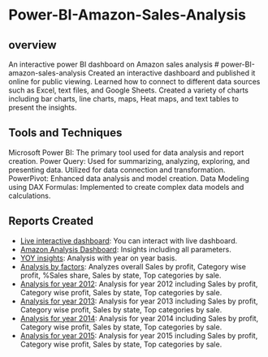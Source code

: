 # Power-BI-Amazon-Sales-Analysis

## overview
An interactive power BI dashboard on Amazon sales analysis # power-BI-amazon-sales-analysis
Created an interactive dashboard and published it online for public viewing. Learned how to connect to different data sources such as Excel, text files, and Google Sheets. Created a variety of charts including bar charts, line charts, maps, Heat maps, and text tables to present the insights. 

## Tools and Techniques
Microsoft Power BI: The primary tool used for data analysis and report creation.
Power Query: Used for summarizing, analyzing, exploring, and presenting data. Utilized for data connection and transformation.
PowerPivot: Enhanced data analysis and model creation.
Data Modeling using DAX Formulas: Implemented to create complex data models and calculations.

## Reports Created
- [Live interactive dashboard](https://1drv.ms/x/c/9b04f9bec11b32e3/ETMyP5L4TBNCjZCVoNqpF2MB1Xqhvgv8eYwPYDZao0mY2g?e=ilUECf): You can interact with live dashboard.
- [Amazon Analysis Dashboard](https://github.com/MuskanYadav09/power-BI-amazon-sales-analysis/blob/main/Amazon%20Analysis%20Dashboard.png): Insights including all parameters.
- [YOY insights](https://github.com/MuskanYadav09/power-BI-amazon-sales-analysis/blob/main/YOY%20insights.pdf): Analysis with year on year basis.
- [Analysis by factors](https://github.com/MuskanYadav09/power-BI-amazon-sales-analysis/blob/main/Analysis%20on%20factors.pdf): Analyzes overall Sales by profit, Category wise profit, %Sales share, Sales by state, Top  categories by sale.
- [Analysis for year 2012](https://github.com/MuskanYadav09/power-BI-amazon-sales-analysis/blob/main/insights%20of%202012.png): Analysis for year 2012 including Sales by profit, Category wise profit, Sales by state, Top categories by sale.
- [Analysis for year 2013](https://github.com/MuskanYadav09/power-BI-amazon-sales-analysis/blob/main/insights%20of%202013.png): Analysis for year 2013 including Sales by profit, Category wise profit, Sales by state, Top categories by sale.
- [Analysis for year 2014](https://github.com/MuskanYadav09/power-BI-amazon-sales-analysis/blob/main/insights%20of%202014.png): Analysis for year 2014 including Sales by profit, Category wise profit, Sales by state, Top categories by sale.
- [Analysis for year 2015](https://github.com/MuskanYadav09/power-BI-amazon-sales-analysis/blob/main/insights%20of%202015.png): Analysis for year 2015 including Sales by profit, Category wise profit, Sales by state, Top categories by sale.
